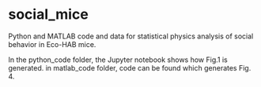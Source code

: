 # social_mice
Python and MATLAB code and data for statistical physics analysis of social behavior in Eco-HAB mice.

In the python_code folder, the Jupyter notebook shows how Fig.1 is generated.
in matlab_code folder, code can be found which generates Fig. 4.
